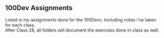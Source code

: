 ## 100Dev Assignments

Listed is my assignments done for the 100Devs. Including notes i've taken for each class.   
After Class 28, all folders will document the exercises done in class as well.
